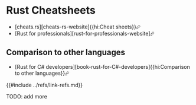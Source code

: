 # Rust Cheatsheets

- [cheats.rs][cheats-rs-website]{{hi:Cheat sheets}}⮳
- [Rust for professionals][rust-for-professionals-website]⮳

## Comparison to other languages

- [Rust for C# developers][book-rust-for-C#-developers]{{hi:Comparison to other languages}}⮳

{{#include ../refs/link-refs.md}}

<div class="hidden">
TODO: add more
</div>
